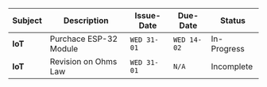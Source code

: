 | **Subject** | **Description** | **Issue-Date** | **Due-Date** | **Status** |
|---------|-------------|------------|---------|--------|
| __IoT__     | Purchace ESP-32 Module | `WED 31-01` | `WED 14-02` | In-Progress |
| __IoT__     | Revision on Ohms Law | `WED 31-01` | `N/A` | Incomplete |